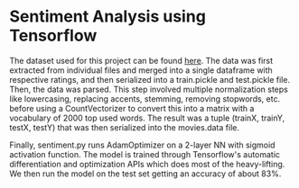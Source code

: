 # Sentiment Analysis using Tensorflow

The dataset used for this project can be found [here](http://ai.stanford.edu/~amaas/data/sentiment/). The data was first extracted from individual files and merged into a single dataframe with respective ratings, and then serialized into a train.pickle and test.pickle file. Then, the data was parsed. This step involved multiple normalization steps like lowercasing, replacing accents, stemming, removing stopwords, etc. before using a CountVectorizer to convert this into a matrix with a vocabulary of 2000 top used words. The result was a tuple (trainX, trainY, testX, testY) that was then serialized into the movies.data file.

Finally, sentiment.py runs AdamOptimizer on a 2-layer NN with sigmoid activation function. The model is trained through Tensorflow's automatic differentiation and optimization APIs which does most of the heavy-lifting. We then run the model on the test set getting an accuracy of about 83%.
